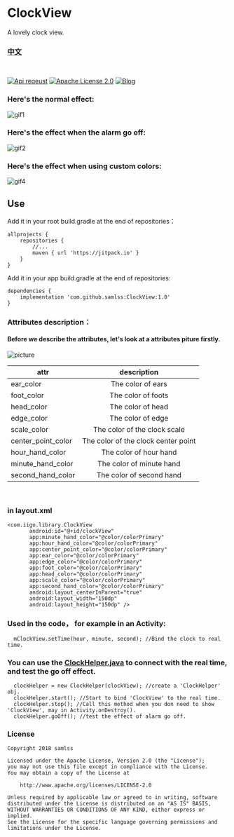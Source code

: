 # ClockView
A  lovely clock view.

### [中文](https://github.com/samlss/ClockView/blob/master/README-ZH.md)

<br/>

[![Api reqeust](https://img.shields.io/badge/api-11+-green.svg)](https://github.com/samlss/ClockView)  [![Apache License 2.0](https://img.shields.io/hexpm/l/plug.svg)](https://github.com/samlss/ClockView/blob/master/LICENSE) [![Blog](https://img.shields.io/badge/samlss-blog-orange.svg)](https://blog.csdn.net/Samlss)

### Here's the normal effect:
![gif1](https://github.com/samlss/ClockView/blob/master/screenshots/screenshot1.gif)

### Here's the effect when the alarm go off:
![gif2](https://github.com/samlss/ClockView/blob/master/screenshots/screenshot2.gif)


### Here's the effect when using custom colors:
![gif4](https://github.com/samlss/ClockView/blob/master/screenshots/screenshot4.gif)


## Use<br>
Add it in your root build.gradle at the end of repositories：
```
allprojects {
    repositories {
        //...
        maven { url 'https://jitpack.io' }
    }
}
```

Add it in your app build.gradle at the end of repositories:
```
dependencies {
    implementation 'com.github.samlss:ClockView:1.0'
}
```

### Attributes description：

#### Before we describe the attributes, let's look at a attributes piture firstly.
![picture](https://github.com/samlss/ClockView/blob/master/screenshots/screenshot3.png)

| attr        | description           |
| ------------- |:-------------:|
| ear_color      | The color of ears |
| foot_color | The color of foots |
| head_color | The color of head |
| edge_color | The color of edge  |
| scale_color | The color of the clock scale |
| center_point_color | The color of the clock center point |
| hour_hand_color | The color of hour hand |
| minute_hand_color |The color of minute hand |
| second_hand_color | The color of second hand |

<br/>


### in layout.xml
```
<com.iigo.library.ClockView
       android:id="@+id/clockView"
       app:minute_hand_color="@color/colorPrimary"
       app:hour_hand_color="@color/colorPrimary"
       app:center_point_color="@color/colorPrimary"
       app:ear_color="@color/colorPrimary"
       app:edge_color="@color/colorPrimary"
       app:foot_color="@color/colorPrimary"
       app:head_color="@color/colorPrimary"
       app:scale_color="@color/colorPrimary"
       app:second_hand_color="@color/colorPrimary"
       android:layout_centerInParent="true"
       android:layout_width="150dp"
       android:layout_height="150dp" />
```

### Used in the code， for example in an Activity:
```
  mClockView.setTime(hour, minute, second); //Bind the clock to real time.
```

### You can use the [ClockHelper.java](https://github.com/samlss/ClcokView/blob/master/library/src/main/java/com/iigo/library/ClockHelper.java) to connect with the real time, and test the go off effect.
```
  clockHelper = new ClockHelper(clockView); //create a 'ClockHelper' obj.
  clockHelper.start(); //Start to bind 'ClockView' to the real time.
  clockHelper.stop(); //Call this method when you don need to show 'ClockView', may in Activity.onDestroy().
  clockHelper.goOff(); //test the effect of alarm go off.
```



### License

```
Copyright 2018 samlss

Licensed under the Apache License, Version 2.0 (the "License");
you may not use this file except in compliance with the License.
You may obtain a copy of the License at

    http://www.apache.org/licenses/LICENSE-2.0

Unless required by applicable law or agreed to in writing, software
distributed under the License is distributed on an "AS IS" BASIS,
WITHOUT WARRANTIES OR CONDITIONS OF ANY KIND, either express or implied.
See the License for the specific language governing permissions and
limitations under the License.
```
